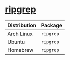 # [ripgrep](https://github.com/BurntSushi/ripgrep)

| Distribution | Package   |
| ------------ | --------- |
| Arch Linux   | `ripgrep` |
| Ubuntu       | `ripgrep` |
| Homebrew     | `ripgrep` |

